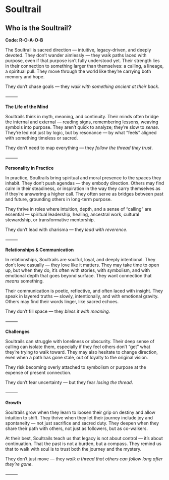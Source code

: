 # Soultrail
## Who is the Soultrail?
**Code: R-O-A-O-B**

The Soultrail is sacred direction — intuitive, legacy-driven, and deeply devoted. They don’t wander aimlessly — they walk paths laced with purpose, even if that purpose isn’t fully understood yet. Their strength lies in their connection to something larger than themselves: a calling, a lineage, a spiritual pull. They move through the world like they’re carrying both memory and hope.

They don’t chase goals — they *walk with something ancient at their back*.

⸻

**The Life of the Mind**

Soultrails think in myth, meaning, and continuity. Their minds often bridge the internal and external — reading signs, remembering lessons, weaving symbols into purpose. They aren’t quick to analyze; they’re slow to *sense*. They’re led not just by logic, but by resonance — by what “feels” aligned with something timeless or sacred.

They don’t need to map everything — they *follow the thread they trust*.

⸻

**Personality in Practice**

In practice, Soultrails bring spiritual and moral presence to the spaces they inhabit. They don’t push agendas — they embody direction. Others may find calm in their steadiness, or inspiration in the way they carry themselves as if they’re answering a higher call. They often serve as bridges between past and future, grounding others in long-term purpose.

They thrive in roles where intuition, depth, and a sense of “calling” are essential — spiritual leadership, healing, ancestral work, cultural stewardship, or transformative mentorship.

They don’t lead with charisma — they *lead with reverence*.

⸻

**Relationships & Communication**

In relationships, Soultrails are soulful, loyal, and deeply intentional. They don’t love casually — they love like it matters. They may take time to open up, but when they do, it’s often with stories, with symbolism, and with emotional depth that goes beyond surface. They want connection that *means* something.

Their communication is poetic, reflective, and often laced with insight. They speak in layered truths — slowly, intentionally, and with emotional gravity. Others may find their words linger, like sacred echoes.

They don’t fill space — they *bless it with meaning*.

⸻

**Challenges**

Soultrails can struggle with loneliness or obscurity. Their deep sense of calling can isolate them, especially if they feel others don’t “get” what they’re trying to walk toward. They may also hesitate to change direction, even when a path has gone stale, out of loyalty to the original vision.

They risk becoming overly attached to symbolism or purpose at the expense of present connection.

They don’t fear uncertainty — but they fear *losing the thread*.

⸻

**Growth**

Soultrails grow when they learn to loosen their grip on destiny and allow intuition to shift. They thrive when they let their journey include joy and spontaneity — not just sacrifice and sacred duty. They deepen when they share their path with others, not just as followers, but as co-walkers.

At their best, Soultrails teach us that legacy is not about control — it’s about continuation. That the past is not a burden, but a compass. They remind us that to walk with soul is to trust both the journey and the mystery.

They don’t just move — they *walk a thread that others can follow long after they’re gone*.

⸻
